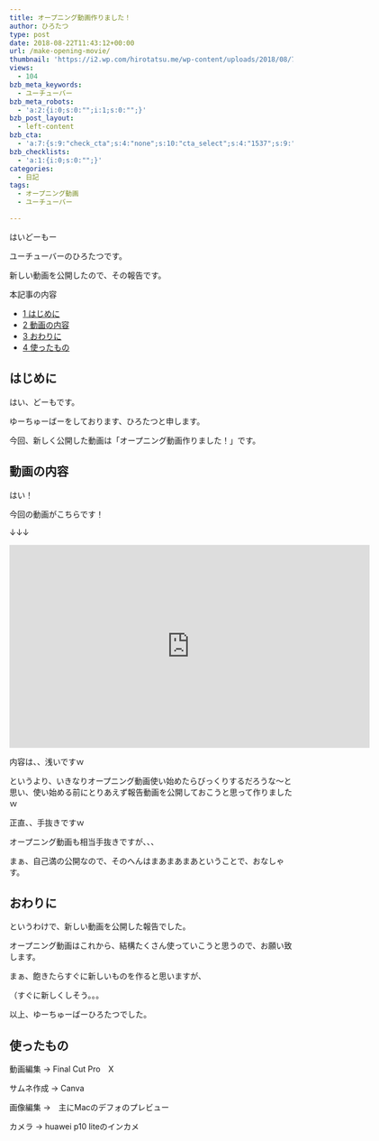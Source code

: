 ```yaml
---
title: オープニング動画作りました！
author: ひろたつ
type: post
date: 2018-08-22T11:43:12+00:00
url: /make-opening-movie/
thumbnail: 'https://i2.wp.com/hirotatsu.me/wp-content/uploads/2018/08/769d88e425e03120b83ee4ed6b9d588e.jpg?fit=285%2C214&ssl=1'
views:
  - 104
bzb_meta_keywords:
  - ユーチューバー
bzb_meta_robots:
  - 'a:2:{i:0;s:0:"";i:1;s:0:"";}'
bzb_post_layout:
  - left-content
bzb_cta:
  - 'a:7:{s:9:"check_cta";s:4:"none";s:10:"cta_select";s:4:"1537";s:9:"org_title";s:0:"";s:9:"org_image";s:0:"";s:11:"org_content";s:0:"";s:15:"org_button_text";s:0:"";s:14:"org_button_url";s:0:"";}'
bzb_checklists:
  - 'a:1:{i:0;s:0:"";}'
categories:
  - 日記
tags:
  - オープニング動画
  - ユーチューバー

---
```

はいどーもー
  
ユーチューバーのひろたつです。

新しい動画を公開したので、その報告です。

<!--more-->

<div id="toc_container" class="toc_transparent no_bullets">
  <p class="toc_title">
    本記事の内容
  </p>
  
  <ul class="toc_list">
    <li>
      <a href="#i"><span class="toc_number toc_depth_1">1</span> はじめに</a>
    </li>
    <li>
      <a href="#i-2"><span class="toc_number toc_depth_1">2</span> 動画の内容</a>
    </li>
    <li>
      <a href="#i-3"><span class="toc_number toc_depth_1">3</span> おわりに</a>
    </li>
    <li>
      <a href="#i-4"><span class="toc_number toc_depth_1">4</span> 使ったもの</a>
    </li>
  </ul>
</div>

## <span id="i">はじめに</span>

はい、どーもです。
  
ゆーちゅーばーをしております、ひろたつと申します。

今回、新しく公開した動画は「オープニング動画作りました！」です。

## <span id="i-2">動画の内容</span>

はい！

今回の動画がこちらです！
  
↓↓↓
  
<span class="embed-youtube" style="text-align:center; display: block;"><iframe class='youtube-player' type='text/html' width='640' height='360' src='https://www.youtube.com/embed/umPh4SBBhn8?version=3&#038;rel=1&#038;fs=1&#038;autohide=2&#038;showsearch=0&#038;showinfo=1&#038;iv_load_policy=1&#038;wmode=transparent' allowfullscreen='true' style='border:0;'></iframe></span>

内容は、、浅いですｗ
  
というより、いきなりオープニング動画使い始めたらびっくりするだろうな〜と思い、使い始める前にとりあえず報告動画を公開しておこうと思って作りましたｗ

正直、、手抜きですｗ

オープニング動画も相当手抜きですが、、、

まぁ、自己満の公開なので、そのへんはまあまあまあということで、おなしゃす。

## <span id="i-3">おわりに</span>

というわけで、新しい動画を公開した報告でした。
  
オープニング動画はこれから、結構たくさん使っていこうと思うので、お願い致します。

まぁ、飽きたらすぐに新しいものを作ると思いますが、
  
（すぐに新しくしそう。。。

以上、ゆーちゅーばーひろたつでした。

## <span id="i-4">使ったもの</span>

動画編集 → Final Cut Pro　X
  
サムネ作成 → Canva
  
画像編集 →　主にMacのデフォのプレビュー
  
カメラ → huawei p10 liteのインカメ

<div style="font-size: 0px; height: 0px; line-height: 0px; margin: 0; padding: 0; clear: both;">
</div>
